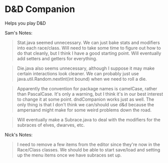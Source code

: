 # D&D Companion

Helps you play D&D

Sam's Notes:
> Stat.java seemed unnecessary. We can just bake stats and modifiers into each race/class. Will need to take some time to figure out how to do that cleanly, but I think I have a good starting point. Will eventually add setters and getters for everything.

> Die.java also seems unnecessary, although I suppose it may make certain interactions look cleaner. We can probably just use java.util.Random.nextInt(int bound) when we need to roll a die.

> Apparently the convention for package names is camelCase, rather than PascalCase. It's only a warning, but I think it's in our best interest to change it at some point. dndCompanion works just as well. The only thing is that I don't think we can/should use d&d because the ampersand might make for some weird problems down the road.

> Will eventually make a Subrace.java to deal with the modifiers for the subraces of elves, dwarves, etc.


Nick's Notes:
> I need to remove a few items from the editor since they're now in the Race/Class classes. 
> We should be able to start save/load and setting up the menu items once we have subraces set up.